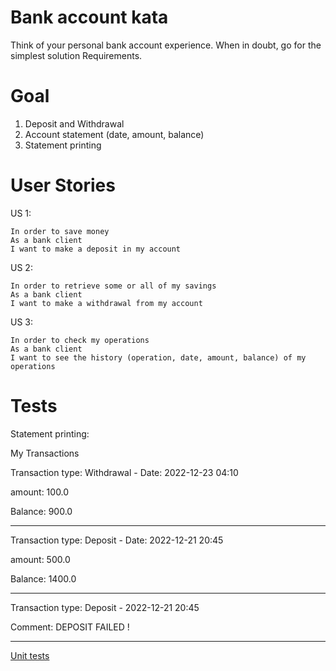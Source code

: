 Bank account kata
=================

Think of your personal bank account experience. When in doubt, go for the simplest solution Requirements.

Goal
=================
1. Deposit and Withdrawal
2. Account statement (date, amount, balance)
3. Statement printing

User Stories
=================

US 1:

    In order to save money
    As a bank client
    I want to make a deposit in my account

US 2:

    In order to retrieve some or all of my savings
    As a bank client
    I want to make a withdrawal from my account

US 3:

    In order to check my operations
    As a bank client
    I want to see the history (operation, date, amount, balance) of my operations

Tests
=================

Statement printing: 

My Transactions

Transaction type: Withdrawal -  Date: 2022-12-23 04:10

amount: 100.0

Balance: 900.0

********************************************************************** 
Transaction type: Deposit -  Date: 2022-12-21 20:45

amount: 500.0

Balance: 1400.0

********************************************************************** 
Transaction type: Deposit - 2022-12-21 20:45

Comment: DEPOSIT FAILED !

********************************************************************** 

[Unit tests](https://github.com/YasserTahri/KATA_BANK_SYSTEM/blob/master/src/test/java/OperationsTest.java)
